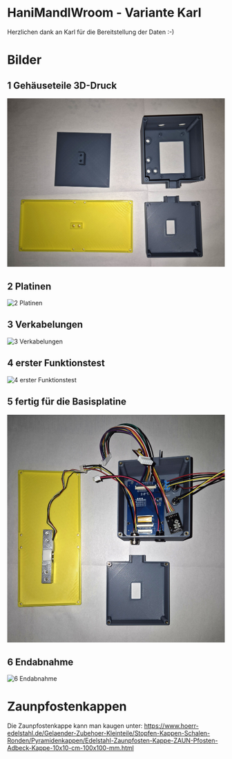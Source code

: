 # HaniMandlWroom - Variante Karl
Herzlichen dank an Karl für die Bereitstellung der Daten :-)

# Bilder
## 1 Gehäuseteile 3D-Druck
![1 Gehäuseteile 3D-Druck](./Pictures/Hanimandl%20großes%20Display%20-%201%20Gehäuseteile%203D-Druck.jpg)

## 2 Platinen
![2 Platinen](./Pictures/Hanimandl%20großes%20Display%20-%202%20Platinen.jpg)

## 3 Verkabelungen
![3 Verkabelungen](./Pictures/Hanimandl%20großes%20Display%20-%203%20Verkabelungen.jpg)

## 4 erster Funktionstest
![4 erster Funktionstest](./Pictures/Hanimandl%20großes%20Display%20-%204%20erster%20Funktionstest.jpg)

## 5 fertig für die Basisplatine
![5 fertig für die Basisplatine](./Pictures/Hanimandl%20großes%20Display%20-%205%20fertig%20für%20die%20Basisplatine.jpg)

## 6 Endabnahme
![6 Endabnahme](./Pictures/Hanimandl%20großes%20Display%20-%206%20Endabnahme.jpg)

# Zaunpfostenkappen
Die Zaunpfostenkappe kann man kaugen unter:
https://www.hoerr-edelstahl.de/Gelaender-Zubehoer-Kleinteile/Stopfen-Kappen-Schalen-Ronden/Pyramidenkappen/Edelstahl-Zaunpfosten-Kappe-ZAUN-Pfosten-Adbeck-Kappe-10x10-cm-100x100-mm.html
